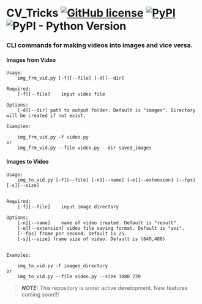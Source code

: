 # CV_Tricks [![GitHub license](https://img.shields.io/github/license/danial880/CV_Tricks?style=plastic)](https://github.com/danial880/CV_Tricks/blob/main/LICENSE) [![PyPI](https://img.shields.io/pypi/v/CV-Tricks?style=plastic)](https://pypi.org/project/CV-Tricks/) ![PyPI - Python Version](https://img.shields.io/pypi/pyversions/CV-Tricks?style=plastic)

### CLI commands for making videos into images and vice versa.

#### Images from Video

```
Usage:
	img_frm_vid.py [-f][--file] [-d][--dir]

Required:
	[-f][--file]	input video file

Options:
	[-d][--dir]	path to output folder. Default is "images". Directory will be created if not exist.

Examples:
	
	img_frm_vid.py -f video.py
or
	img_frm_vid.py --file video.py --dir saved_images
```

#### Images to Video

```
Usage:
	img_to_vid.py [-f][--file] [-n][--name] [-e][--extension] [--fps] [-s][--size]


Required:
	[-f][--file]	input image directory

Options:
	[-n][--name]	name of video created. Default is "result".
	[-e][--extension] video file saving format. Default is "avi".
	[--fps] frame per second. Default is 25.
	[-s][--size] frame size of video. Default is (640,480)
	

Examples:
	
	img_to_vid.py -f images_directory
or
	img_to_vid.py --file video.py --size 1080 720
```

> **_NOTE:_**  This repository is under active development. New features coming soon!!!